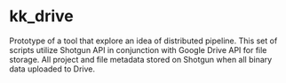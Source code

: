 # kk_drive
Prototype of a tool that explore an idea of distributed pipeline.
This set of scripts utilize Shotgun API in conjunction with Google Drive API for file storage.
All project and file metadata stored on Shotgun when all binary data uploaded to Drive.
